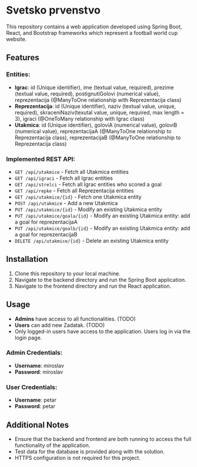 # Svetsko prvenstvo

This repository contains a web application developed using Spring Boot, React, and Bootstrap frameworks which represent a football world cup website.

## Features

### Entities:

- **Igrac**: id (Unique identifier), ime (textual value, required), prezime (textual value, required), postignutiGolovi (numerical value), reprezentacija (@ManyToOne relationship with Reprezentacija class)
- **Reprezentacija**: id (Unique identifier), naziv (textual value, unique, required), skraceniNaziv(texutal value, unique, required, max length = 3), igraci (@OneToMany relationship with Igrac class)
- **Utakmica**: id (Unique identifier), goloviA (numerical value), goloviB (numerical value), reprezentacijaA (@ManyToOne relationship to Reprezentacija class), reprezentacijaB (@ManyToOne relationship to Reprezentacija class)

### Implemented REST API:

- `GET /api/utakmice` - Fetch all Utakmica entities
- `GET /api/igraci` - Fetch all Igrac entities
- `GET /api/strelci` - Fetch all Igrac entities who scored a goal
- `GET /api/repke` - Fetch all Reprezentacija entities
- `GET /api/utakmice/{id}` - Fetch one Utakmica entity
- `POST /api/utakmice` - Add a new Utakmica
- `PUT /api/utakmice/{id}` - Modify an existing Utakmica entity 
- `PUT /api/utakmice/goala/{id}` - Modify an existing Utakmica entity: add a goal for reprezentacijaA
- `PUT /api/utakmice/goalb/{id}` - Modify an existing Utakmica entity: add a goal for reprezentacijaB
- `DELETE /api/utakmice/{id}` - Delete an existing Utakmica entity 

## Installation

1. Clone this repository to your local machine.
2. Navigate to the backend directory and run the Spring Boot application.
3. Navigate to the frontend directory and run the React application.

## Usage

- **Admins** have access to all functionalities. (TODO)
- **Users** can add new Zadatak. (TODO)
- Only logged-in users have access to the application. Users log in via the login page.

### Admin Credentials:

- **Username**: miroslav
- **Password**: miroslav

### User Credentials:

- **Username**: petar
- **Password**: petar

## Additional Notes

- Ensure that the backend and frontend are both running to access the full functionality of the application.
- Test data for the database is provided along with the solution.
- HTTPS configuration is not required for this project.
